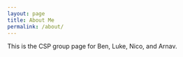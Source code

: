 ```yaml
---
layout: page
title: About Me
permalink: /about/
---
```


This is the CSP group page for Ben, Luke, Nico, and Arnav.